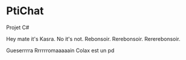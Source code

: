 # PtiChat
Projet C#

Hey mate it's Kasra. No it's not. Rebonsoir. Rerebonsoir. Rererebonsoir.

Gueserrrra Rrrrrromaaaaain 
Colax est un pd